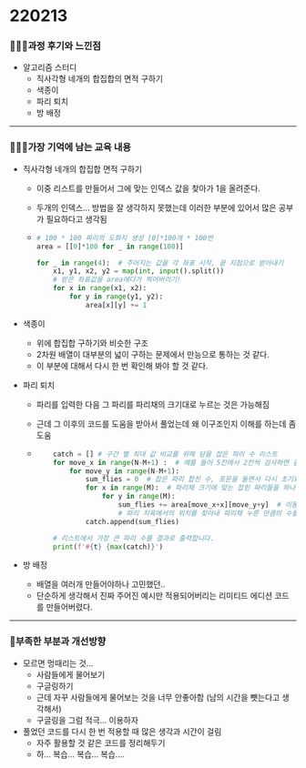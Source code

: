 # 220213

### 👨🏼‍🏫과정 후기와 느낀점

- 알고리즘 스터디
  - 직사각형 네개의 합집합의 면적 구하기
  - 색종이
  - 파리 퇴치
  - 방 배정


---

### 💁🏼‍♂️가장 기억에 남는 교육 내용

- 직사각형 네개의 합집합 면적 구하기

  - 이중 리스트를 만들어서 그에 맞는 인덱스 값을 찾아가 1을 올려준다.

  - 두개의 인덱스... 방법을 잘 생각하지 못했는데 이러한 부분에 있어서 많은 공부가 필요하다고 생각됨

  - ```python
    # 100 * 100 짜리의 도화지 생성 [0]*100개 * 100번
    area = [[0]*100 for _ in range(100)]
    
    for _ in range(4):  # 주어지는 값을 각 좌표 시작, 끝 지점으로 받아내기
        x1, y1, x2, y2 = map(int, input().split())
        # 받은 좌표값을 area에다가 찍어버리기!
        for x in range(x1, x2):
            for y in range(y1, y2):
                area[x][y] += 1
    ```

- 색종이

  - 위에 합집합 구하기와 비슷한 구조
  - 2차원 배열이 대부분의 넓이 구하는 문제에서 만능으로 통하는 것 같다.
  - 이 부분에 대해서 다시 한 번 확인해 봐야 할 것 같다.
  
- 파리 퇴치

  - 파리를 입력한 다음 그 파리를 파리채의 크기대로 누르는 것은 가능해짐

  - 근데 그 이후의 코드를 도움을 받아서 풀었는데 왜 이구조인지 이해를 하는데 좀 도움

  - ```python
        catch = [] # 구간 별 최대 값 비교를 위해 담을 잡은 파리 수 리스트
        for move_x in range(N-M+1) :  # 예를 들어 5칸에서 2칸씩 검사하면 총 4번을 해야하므로, 5-2+1 = 4 번 하도록 함
            for move_y in range(N-M+1):
                sum_flies = 0  # 잡은 파리 합친 수, 포문을 돌면서 다시 초기화 시킴.
                for x in range(M):  # 파리채 크기에 맞는 잡힌 파리들을 하나씩 삼켜낸다.
                    for y in range(M):
                        sum_flies += area[move_x+x][move_y+y]  # 이동한 파리채 위치 + 파리채 크기를 더해서
                        # 파리 지옥에서의 위치를 찾아내 파리채 누른 만큼의 수를 파리 잡은 수 목록에 더한다.
                catch.append(sum_flies)
    
        # 리스트에서 가장 큰 파리 수를 결과로 출력합니다.
        print(f'#{t} {max(catch)}')
    ```

- 방 배정

  - 배열을 여러개 만들어야하나 고민했던..
  - 단순하게 생각해서 진짜 주어진 예시만 적용되어버리는 리미티드 에디션 코드를 만들어버렸다.



---

### 💫부족한 부분과 개선방향

- 모르면 멍때리는 것...
  - 사람들에게 물어보기
  - 구글링하기
  - 근데 자꾸 사람들에게 물어보는 것을 너무 안좋아함 (남의 시간을 뺏는다고 생각해서)
  - 구글링을 그럼 적극... 이용하자
- 풀었던 코드를 다시 한 번 적용할 때 많은 생각과 시간이 걸림
  - 자주 활용할 것 같은 코드를 정리해두기
  - 하... 복습... 복습... 복습....
